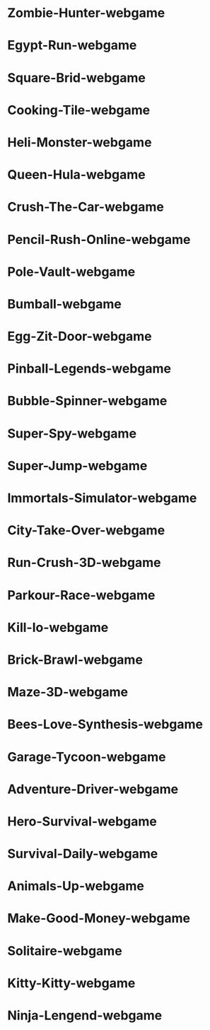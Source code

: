 # Zombie-Hunter-webgame
# Egypt-Run-webgame
# Square-Brid-webgame
# Cooking-Tile-webgame
# Heli-Monster-webgame
# Queen-Hula-webgame
# Crush-The-Car-webgame
# Pencil-Rush-Online-webgame
# Pole-Vault-webgame
# Bumball-webgame
# Egg-Zit-Door-webgame
# Pinball-Legends-webgame
# Bubble-Spinner-webgame
# Super-Spy-webgame
# Super-Jump-webgame
# Immortals-Simulator-webgame
# City-Take-Over-webgame
# Run-Crush-3D-webgame
# Parkour-Race-webgame
# Kill-Io-webgame
# Brick-Brawl-webgame
# Maze-3D-webgame
# Bees-Love-Synthesis-webgame
# Garage-Tycoon-webgame
# Adventure-Driver-webgame
# Hero-Survival-webgame
# Survival-Daily-webgame
# Animals-Up-webgame
# Make-Good-Money-webgame
# Solitaire-webgame
# Kitty-Kitty-webgame
# Ninja-Lengend-webgame
